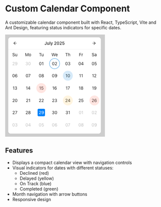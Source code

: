 # Custom Calendar Component

A customizable calendar component built with React, TypeScript, Vite and Ant Design, featuring status indicators for specific dates.

![Custom Calendar Preview](calendar-preview.png)

## Features

- Displays a compact calendar view with navigation controls
- Visual indicators for dates with different statuses:
  - Declined (red)
  - Delayed (yellow)
  - On Track (blue)
  - Completed (green)
- Month navigation with arrow buttons
- Responsive design
